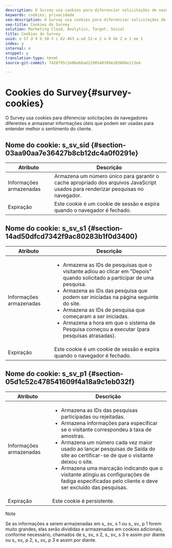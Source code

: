 ```yaml
---
description: O Survey usa cookies para diferenciar solicitações de navegadores diferentes e armazenar informações úteis que podem ser usadas para entender melhor o sentimento do cliente.
keywords: cookies; privacidade
seo-description: O Survey usa cookies para diferenciar solicitações de navegadores diferentes e armazenar informações úteis que podem ser usadas para entender melhor o sentimento do cliente.
seo-title: Cookies do Survey
solution: Marketing Cloud, Analytics, Target, Social
title: Cookies do Survey
uuid: e 57 d 9 b 58-3 c 62-463 a-ad 52-e 2 a 0 de 2 e 1 ee 1
index: y
internal: n
snippet: y
translation-type: tm+mt
source-git-commit: 7428f95c3e06e6bad1290540789e203608e113e4

---
```



# Cookies do Survey{#survey-cookies}

O Survey usa cookies para diferenciar solicitações de navegadores diferentes e armazenar informações úteis que podem ser usadas para entender melhor o sentimento do cliente.

## Nome do cookie: s_sv_sid {#section-03aa90aa7e36427b8cb12dc4a0f0291e}

| Atributo | Descrição |
|---|---|
| Informações armazenadas | Armazena um número único para garantir o cache apropriado dos arquivos JavaScript usados para renderizar pesquisas no navegador. |
| Expiração | Este cookie é um cookie de sessão e expira quando o navegador é fechado. |

## Nome do cookie: s_sv_s1 {#section-14ad50dfcd7342f9ac80283b1f0d3400}

<table id="table_6835D64C5D464A049F576621F2BE3FAD"> 
 <thead> 
  <tr> 
   <th colname="col1" class="entry"> Atributo </th> 
   <th colname="col2" class="entry"> Descrição </th> 
  </tr> 
 </thead>
 <tbody> 
  <tr> 
   <td colname="col1"> Informações armazenadas </td> 
   <td colname="col2"> <p> 
     <ul id="ul_350369AFBEFF49938026D7D25D012A88"> 
      <li id="li_EA3D03382BFA474B802D1EE2054FABDB">Armazena as IDs de pesquisas que o visitante adiou ao clicar em "Depois" quando solicitado a participar de uma pesquisa. </li> 
      <li id="li_6111E8D568D64D7CBFB906046134025C"> Armazena as IDs das pesquisa que podem ser iniciadas na página seguinte do site. </li> 
      <li id="li_A16519F487654435B50577DA08654E70">Armazena as IDs de pesquisa que começaram a ser iniciadas. </li> 
      <li id="li_8322C91846AB4A65B277C435D61660BF">Armazena a hora em que o sistema de Pesquisa começou a executar (para pesquisas atrasadas). </li> 
     </ul> </p> </td> 
  </tr> 
  <tr> 
   <td colname="col1"> Expiração </td> 
   <td colname="col2"> Este cookie é um cookie de sessão e expira quando o navegador é fechado. </td> 
  </tr> 
 </tbody> 
</table>

## Nome do cookie: s_sv_p1 {#section-05d1c52c478541609f4a18a9c1eb032f}

<table id="table_8F6CC83D32D54BEE99884318AD126C98"> 
 <thead> 
  <tr> 
   <th colname="col1" class="entry"> Atributo </th> 
   <th colname="col2" class="entry"> Descrição </th> 
  </tr> 
 </thead>
 <tbody> 
  <tr> 
   <td colname="col1"> Informações armazenadas </td> 
   <td colname="col2"> <p> 
     <ul id="ul_A2717AD89DA540468963E9E7FBD382D5"> 
      <li id="li_21B0165911C74BA796111E9C93142B95">Armazena as IDs das pesquisas participadas ou rejeitadas. </li> 
      <li id="li_DD966285CAE7438C9E43AFC4E91569F8">Armazena informações para especificar se o visitante correspondeu à taxa de amostras. </li> 
      <li id="li_27BD16FE78BC46C3846BFFE4DF65BCB3">Armazena um número cada vez maior usado ao lançar pesquisas de Saída do site ao certificar-se de que o visitante deixou o site. </li> 
      <li id="li_0C9FF8939615407BB9A0DB24C7C31CE6">Armazena uma marcação indicando que o visitante atingiu as configurações de fadiga especificadas pelo cliente e deve ser excluído das pesquisas. </li> 
     </ul> </p> </td> 
  </tr> 
  <tr> 
   <td colname="col1"> Expiração </td> 
   <td colname="col2"> Este cookie é persistente. </td> 
  </tr> 
 </tbody> 
</table>

<a id="section_488AFFB899004968A2479B2423E6EEB7"></a>

>[!NOTE]
>
>Se as informações a serem armazenadas em s_ sv_ s 1 ou s_ sv_ p 1 forem muito grandes, elas serão divididas e armazenadas em cookies adicionais, conforme necessário, chamados de s_ sv_ s 2, s_ sv_ s 3 e assim por diante ou s_ sv_ p 2, s_ sv_ p 3 e assim por diante.

